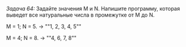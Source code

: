 *Задача 64:* Задайте значения M и N. Напишите программу, которая выведет все натуральные числа в промежутке от M до N.

M = 1; N = 5. -> ""1, 2, 3, 4, 5""

M = 4; N = 8. -> ""4, 6, 7, 8""